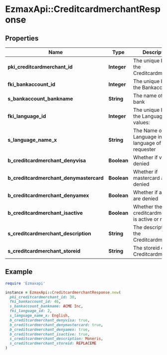 # EzmaxApi::CreditcardmerchantResponse

## Properties

| Name | Type | Description | Notes |
| ---- | ---- | ----------- | ----- |
| **pki_creditcardmerchant_id** | **Integer** | The unique ID of the Creditcardmerchant |  |
| **fki_bankaccount_id** | **Integer** | The unique ID of the Bankaccount |  |
| **s_bankaccount_bankname** | **String** | The name of the bank | [optional] |
| **fki_language_id** | **Integer** | The unique ID of the Language.  Valid values:  |Value|Description| |-|-| |1|French| |2|English| | [optional] |
| **s_language_name_x** | **String** | The Name of the Language in the language of the requester | [optional] |
| **b_creditcardmerchant_denyvisa** | **Boolean** | Whether if visa are denied |  |
| **b_creditcardmerchant_denymastercard** | **Boolean** | Whether if mastercard are denied |  |
| **b_creditcardmerchant_denyamex** | **Boolean** | Whether if amex are denied |  |
| **b_creditcardmerchant_isactive** | **Boolean** | Whether the creditcardmerchant is active or not |  |
| **s_creditcardmerchant_description** | **String** | The description of the Creditcardmerchant |  |
| **s_creditcardmerchant_storeid** | **String** | The storeid of the Creditcardmerchant |  |

## Example

```ruby
require 'Ezmaxapi'

instance = EzmaxApi::CreditcardmerchantResponse.new(
  pki_creditcardmerchant_id: 30,
  fki_bankaccount_id: 46,
  s_bankaccount_bankname: ACME Inc,
  fki_language_id: 2,
  s_language_name_x: English,
  b_creditcardmerchant_denyvisa: true,
  b_creditcardmerchant_denymastercard: true,
  b_creditcardmerchant_denyamex: true,
  b_creditcardmerchant_isactive: true,
  s_creditcardmerchant_description: Moneris,
  s_creditcardmerchant_storeid: REPLACEME
)
```

